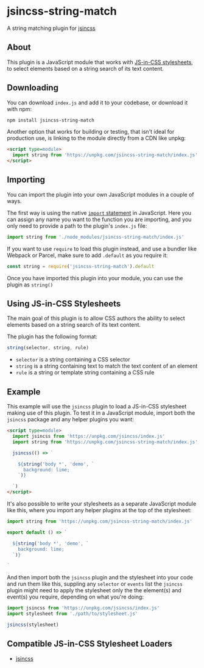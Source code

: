 # jsincss-string-match

A string matching plugin for [jsincss](https://github.com/tomhodgins/jsincss)

## About

This plugin is a JavaScript module that works with [JS-in-CSS stylesheets](https://responsive.style/theory/what-is-a-jic-stylesheet.html), to select elements based on a string search of its text content.

## Downloading

You can download `index.js` and add it to your codebase, or download it with npm:

```bash
npm install jsincss-string-match
```

Another option that works for building or testing, that isn't ideal for production use, is linking to the module directly from a CDN like unpkg:

```html
<script type=module>
  import string from 'https://unpkg.com/jsincss-string-match/index.js'
</script>
```

## Importing

You can import the plugin into your own JavaScript modules in a couple of ways.

The first way is using the native [`import` statement](https://developer.mozilla.org/en-US/docs/Web/JavaScript/Reference/Statements/import) in JavaScript. Here you can assign any name you want to the function you are importing, and you only need to provide a path to the plugin's `index.js` file:

```js
import string from './node_modules/jsincss-string-match/index.js'
```

If you want to use `require` to load this plugin instead, and use a bundler like Webpack or Parcel, make sure to add `.default` as you require it:

```js
const string = require('jsincss-string-match').default
```

Once you have imported this plugin into your module, you can use the plugin as `string()`

## Using JS-in-CSS Stylesheets

The main goal of this plugin is to allow CSS authors the ability to select elements based on a string search of its text content.

The plugin has the following format:

```js
string(selector, string, rule)
```

- `selector` is a string containing a CSS selector
- `string` is a string containing text to match the text content of an element
- `rule` is a string or template string containing a CSS rule

## Example

This example will use the `jsincss` plugin to load a JS-in-CSS stylesheet making use of this plugin. To test it in a JavaScript module, import both the `jsincss` package and any helper plugins you want:

```html
<script type=module>
  import jsincss from 'https://unpkg.com/jsincss/index.js'
  import string from 'https://unpkg.com/jsincss-string-match/index.js'

  jsincss(() => `

    ${string('body *', 'demo', `
      background: lime;
    `)}

  `)
</script>
```

It's also possible to write your stylesheets as a separate JavaScript module like this, where you import any helper plugins at the top of the stylesheet:

```js
import string from 'https://unpkg.com/jsincss-string-match/index.js'

export default () => `

  ${string('body *', 'demo', `
    background: lime;
  `)}

`
```

And then import both the `jsincss` plugin and the stylesheet into your code and run them like this, suppling any `selector` or `events` list the `jsincss` plugin might need to apply the stylesheet only the the element(s) and event(s) you require, depending on what you're doing:

```js
import jsincss from 'https://unpkg.com/jsincss/index.js'
import stylesheet from './path/to/stylesheet.js'

jsincss(stylesheet)
```

## Compatible JS-in-CSS Stylesheet Loaders

- [jsincss](https://github.com/tomhodgins/jsincss)
